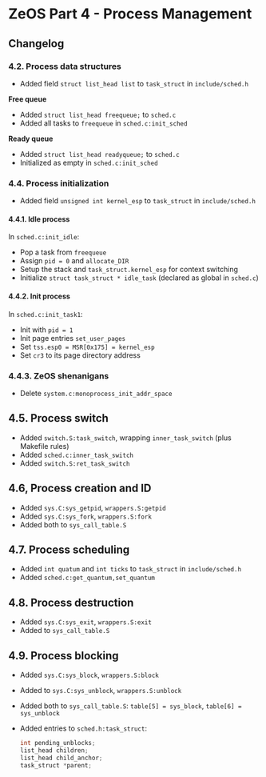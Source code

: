# ZeOS Part 4 - Process Management

## Changelog

### 4.2. Process data structures

- Added field `struct list_head list` to `task_struct` in `include/sched.h`

**Free queue**
- Added `struct list_head freequeue;` to `sched.c`
- Added all tasks to `freequeue` in `sched.c:init_sched`

**Ready queue**
- Added `struct list_head readyqueue;` to `sched.c`
- Initialized as empty in `sched.c:init_sched`

### 4.4. Process initialization

- Added field `unsigned int kernel_esp` to `task_struct` in `include/sched.h`

#### 4.4.1. Idle process

In `sched.c:init_idle`:
- Pop a task from `freequeue`
- Assign `pid = 0` and `allocate_DIR`
- Setup the stack and `task_struct.kernel_esp` for context switching
- Initialize `struct task_struct * idle_task` (declared as global in `sched.c`)


#### 4.4.2. Init process

In `sched.c:init_task1`:
- Init with `pid = 1`
- Init page entries `set_user_pages`
- Set `tss.esp0 = MSR[0x175] = kernel_esp`
- Set `cr3` to its page directory address

### 4.4.3. ZeOS shenanigans
- Delete `system.c:monoprocess_init_addr_space`


## 4.5. Process switch
- Added `switch.S:task_switch`, wrapping `inner_task_switch` (plus Makefile rules)
- Added `sched.c:inner_task_switch`
- Added `switch.S:ret_task_switch`

## 4.6, Process creation and ID
- Added `sys.C:sys_getpid`, `wrappers.S:getpid`
- Added `sys.C:sys_fork`, `wrappers.S:fork`
- Added both to `sys_call_table.S`

## 4.7. Process scheduling
- Added `int quatum` and `int ticks` to `task_struct` in `include/sched.h`
- Added `sched.c:get_quantum,set_quantum`

## 4.8. Process destruction
- Added `sys.C:sys_exit`, `wrappers.S:exit`
- Added to `sys_call_table.S`

## 4.9. Process blocking
- Added `sys.C:sys_block`, `wrappers.S:block`
- Added to `sys.C:sys_unblock`, `wrappers.S:unblock`
- Added both to `sys_call_table.S`: `table[5] = sys_block`, `table[6] = sys_unblock`
- Added entries to `sched.h:task_struct`:
  
  ```C
  int pending_unblocks;
  list_head children;
  list_head child_anchor;
  task_struct *parent;
  ```